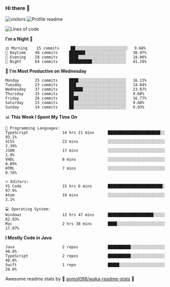 ### Hi there 👋  
![visitors](https://visitor-badge.laobi.icu/badge?page_id=leverglowh) ![Profile readme](https://github.com/leverglowh/leverglowh/workflows/Profile%20readme/badge.svg?branch=master)

<!--START_SECTION:waka-->
![Lines of code](https://img.shields.io/badge/From%20Hello%20World%20I%27ve%20Written-21070%20lines%20of%20code-blue)

**I'm a Night 🦉** 

```text
🌞 Morning    15 commits     ██░░░░░░░░░░░░░░░░░░░░░░░   9.68% 
🌆 Daytime    48 commits     ███████░░░░░░░░░░░░░░░░░░   30.97% 
🌃 Evening    28 commits     ████░░░░░░░░░░░░░░░░░░░░░   18.06% 
🌙 Night      64 commits     ██████████░░░░░░░░░░░░░░░   41.29%

```
📅 **I'm Most Productive on Wednesday** 

```text
Monday       25 commits     ████░░░░░░░░░░░░░░░░░░░░░   16.13% 
Tuesday      23 commits     ███░░░░░░░░░░░░░░░░░░░░░░   14.84% 
Wednesday    37 commits     ██████░░░░░░░░░░░░░░░░░░░   23.87% 
Thursday     15 commits     ██░░░░░░░░░░░░░░░░░░░░░░░   9.68% 
Friday       26 commits     ████░░░░░░░░░░░░░░░░░░░░░   16.77% 
Saturday     15 commits     ██░░░░░░░░░░░░░░░░░░░░░░░   9.68% 
Sunday       14 commits     ██░░░░░░░░░░░░░░░░░░░░░░░   9.03%

```


📊 **This Week I Spent My Time On** 

```text
💬 Programming Languages: 
TypeScript               14 hrs 21 mins      ███████████████████████░░   93.1% 
SCSS                     22 mins             ░░░░░░░░░░░░░░░░░░░░░░░░░   2.39% 
JSON                     17 mins             ░░░░░░░░░░░░░░░░░░░░░░░░░   1.9% 
VHDL                     8 mins              ░░░░░░░░░░░░░░░░░░░░░░░░░   0.89% 
HTML                     7 mins              ░░░░░░░░░░░░░░░░░░░░░░░░░   0.78%

🔥 Editors: 
VS Code                  15 hrs 6 mins       ████████████████████████░   97.9% 
Atom                     19 mins             ░░░░░░░░░░░░░░░░░░░░░░░░░   2.1%

💻 Operating System: 
Windows                  12 hrs 47 mins      ████████████████████░░░░░   82.93% 
Mac                      2 hrs 38 mins       ████░░░░░░░░░░░░░░░░░░░░░   17.07%

```

**I Mostly Code in Java** 

```text
Java                     2 repos             ██████████░░░░░░░░░░░░░░░   40.0% 
TypeScript               2 repos             ██████████░░░░░░░░░░░░░░░   40.0% 
Swift                    1 repo              █████░░░░░░░░░░░░░░░░░░░░   20.0%

```



<!--END_SECTION:waka-->


Awesome readme stats by :star2: [anmol098/waka-readme-stats](https://github.com/anmol098/waka-readme-stats) :star2:
